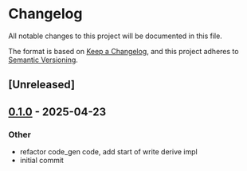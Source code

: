 # Changelog

All notable changes to this project will be documented in this file.

The format is based on [Keep a Changelog](https://keepachangelog.com/en/1.0.0/),
and this project adheres to [Semantic Versioning](https://semver.org/spec/v2.0.0.html).

## [Unreleased]

## [0.1.0](https://github.com/bbaldino/parsely/releases/tag/parsely-macro-v0.1.0) - 2025-04-23

### Other

- refactor code_gen code, add start of write derive impl
- initial commit
